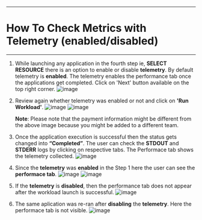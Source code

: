 ***

# How To Check Metrics with Telemetry (enabled/disabled)

***

1. While launching any application in the fourth step ie, **SELECT RESOURCE** there is an option to enable or disable **telemetry**.
   By default telemetry is **enabled**. The telemetry enables the performance tab once the applications get completed.
   Click on 'Next' button available on the top right corner.
   ![image](https://github.com/amddcgpuce/AMDAcceleratorCloudGuides/assets/137475004/fa82475d-8460-43d3-aa9a-8abfe786e4e0)

2. Review again whether telemetry was enabled or not and click on **'Run Workload'**.
   ![image](https://github.com/amddcgpuce/AMDAcceleratorCloudGuides/assets/137475004/1e69f9ce-b9d0-4f32-8ccd-5f84bfc5a8b2)
   ![image](https://github.com/amddcgpuce/AMDAcceleratorCloudGuides/assets/137475004/9b74bf69-70c9-4da9-bbce-fc9daf8fb99d)
  
   **Note**: Please note that the payment information might be different from the above image because you might be added 
   to a different team.

3. Once the application execution is successful then the status gets changed into **“Completed”**. The user can check the 
    **STDOUT** and **STDERR** logs by clicking on respective tabs. The Performace tab shows the telemetry collected.
    ![image](https://github.com/amddcgpuce/AMDAcceleratorCloudGuides/assets/137475004/4f3ba74a-4078-4913-80cc-64b1d2f907f7)


4. Since the **telemetry** was **enabled** in the Step 1 here the user can see the **performace tab**.
    ![image](https://github.com/amddcgpuce/AMDAcceleratorCloudGuides/assets/137475004/1f06e979-ef78-4e8f-8d95-aee2583c0f36)
    ![image](https://github.com/amddcgpuce/AMDAcceleratorCloudGuides/assets/137475004/21d4629a-bef8-46b2-a4f2-c38da821a783)

5. If the **telemetry** is **disabled**, then the performance tab does not appear after the workload launch is successful.
    ![image](https://github.com/amddcgpuce/AMDAcceleratorCloudGuides/assets/137475004/2ba807f7-cc1a-4edc-9c7d-6175e8d6af20)

6. The same aplication was re-ran after **disabling** the **telemetry**. Here the performace tab is not visible.
    ![image](https://github.com/amddcgpuce/AMDAcceleratorCloudGuides/assets/137475004/713ecad9-6796-40db-97be-72ef225a711b)
